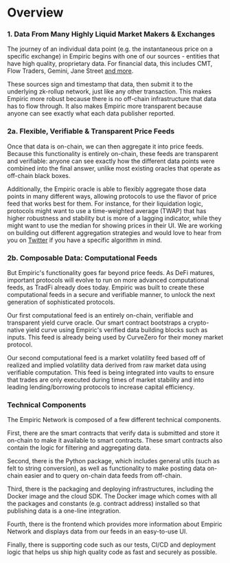 # Overview

### 1. Data From Many Highly Liquid Market Makers & Exchanges

The journey of an individual data point (e.g. the instantaneous price on a specific exchange) in Empiric begins with one of our sources - entities that have high quality, proprietary data. For financial data, this includes CMT, Flow Traders, Gemini, Jane Street [and more](https://empiric.network/publishers).

These sources sign and timestamp that data, then submit it to the underlying zk-rollup network, just like any other transaction. This makes Empiric more robust because there is no off-chain infrastructure that data has to flow through. It also makes Empiric more transparent because anyone can see exactly what each data publisher reported.

### 2a. Flexible, Verifiable & Transparent Price Feeds

Once that data is on-chain, we can then aggregate it into price feeds. Because this functionality is entirely on-chain, these feeds are transparent and verifiable: anyone can see exactly how the different data points were combined into the final answer, unlike most existing oracles that operate as off-chain black boxes.

Additionally, the Empiric oracle is able to flexibly aggregate those data points in many different ways, allowing protocols to use the flavor of price feed that works best for them. For instance, for their liquidation logic, protocols might want to use a time-weighted average (TWAP) that has higher robustness and stability but is more of a lagging indicator, while they might want to use the median for showing prices in their UI. We are working on building out different aggregation strategies and would love to hear from you on [Twitter](https://twitter.com/EmpiricNetwork) if you have a specific algorithm in mind.

### 2b. Composable Data: Computational Feeds

But Empiric's functionality goes far beyond price feeds. As DeFi matures, important protocols will evolve to run on more advanced computational feeds, as TradFi already does today. Empiric was built to create these computational feeds in a secure and verifiable manner, to unlock the next generation of sophisticated protocols.

Our first computational feed is an entirely on-chain, verifiable and transparent yield curve oracle. Our smart contract bootstraps a crypto-native yield curve using Empiric's verified data building blocks such as inputs. This feed is already being used by CurveZero for their money market protocol.

Our second computational feed is a market volatility feed based off of realized and implied volatility data derived from raw market data using verifiable computation. This feed is being integrated into vaults to ensure that trades are only executed during times of market stability and into leading lending/borrowing protocols to increase capital efficiency.&#x20;

### Technical Components

The Empiric Network is composed of a few different technical components.

First, there are the smart contracts that verify data is submitted and store it on-chain to make it available to smart contracts. These smart contracts also contain the logic for filtering and aggregating data.

Second, there is the Python package, which includes general utils (such as felt to string conversion), as well as functionality to make posting data on-chain easier and to query on-chain data feeds from off-chain.

Third, there is the packaging and deploying infrastructures, including the Docker image and the cloud SDK. The Docker image which comes with all the packages and constants (e.g. contract address) installed so that publishing data is a one-line integration.&#x20;

Fourth, there is the frontend which provides more information about Empiric Network and displays data from our feeds in an easy-to-use UI.

Finally, there is supporting code such as our tests, CI/CD and deployment logic that helps us ship high quality code as fast and securely as possible.
